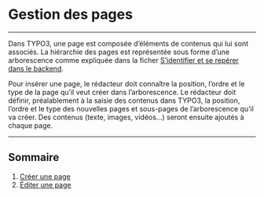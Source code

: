 # Gestion des pages

---

Dans TYPO3, une page est composée d’éléments de contenus qui lui sont associés. La hiérarchie des pages est représentée sous forme d’une arborescence comme expliquée dans la ficher [S’identifier et se repérer dans le backend](/présentation-de-typo3/se-reperer-dans-le-backend.md).

Pour insérer une page, le rédacteur doit connaître la position, l’ordre et le type de la page qu’il veut créer dans l’arborescence. Le rédacteur doit définir, préalablement à la saisie des contenus dans TYPO3, la position, l’ordre et le type des nouvelles pages et sous-pages de l’arborescence qu’il va créer. Des contenus \(texte, images, vidéos...\) seront ensuite ajoutés à chaque page.

---

## Sommaire

1. [Créer une page](/gestion-des-pages/creer-une-page.md)
2. [Éditer une page](/gestion-des-pages/editer-un-page.md)



